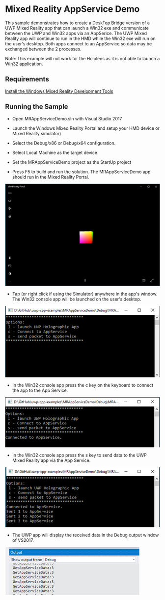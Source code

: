 # Mixed Reality AppService Demo
This sample demonstrates how to create a DeskTop Bridge version of a UWP Mixed Reality app that can launch a Win32 exe and communicate
between the UWP and Win32 apps via an AppSerice. The UWP Mixed Reality app will continue to run in the HMD while the Win32 exe will run on the
user's desktop. Both apps connect to an AppService so data may be exchanged between the 2 processes.

Note: This example will not work for the Hololens as it is not able to launch a Win32 application.

## Requirements

[Install the Windows Mixed Reality Development Tools](https://developer.microsoft.com/en-us/windows/mixed-reality/install_the_tools)

## Running the Sample

* Open MRAppServiceDemo.sln with Visual Studio 2017

* Launch the Windows Mixed Reality Portal and setup your HMD device or Mixed Reality simulator)

* Select the Debug/x86 or Debug/x64 configuration. 

* Select Local Machine as the target device.

* Set the MRAppServiceDemo project as the StartUp project

* Press F5 to build and run the solution. The MRAppServiceDemo app should run in the Mixed Reality Portal.

![App running in Mixed Reality Portal](images/mrportal.png)

* Tap (or right click if using the Simulator) anywhere in the app's window. The Win32 console app will be launched on the user's desktop.

![Win32 App](images/win32.png)

* In the Win32 console app press the c key on the keyboard to connect the app to the App Service.

![Win32 App](images/connected.png)

* In the Win32 console app press the s key to send data to the UWP Mixed Reality app via the App Service.

![Win32 App](images/send.png)

* The UWP app will display the received data in the Debug output window of VS2017.

![Win32 App](images/data.png)


